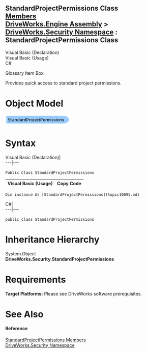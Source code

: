 StandardProjectPermissions Class   
[Members](topic10696.md)   
[DriveWorks.Engine Assembly](topic2156.md) > [DriveWorks.Security Namespace](topic10574.md) : StandardProjectPermissions Class  
---  
  
Visual Basic (Declaration)    
Visual Basic (Usage)    
C# 

Glossary Item Box

Provides quick access to standard project permissions. 

# Object Model

![](dotnetdiagramimages/image538.png)

# Syntax

Visual Basic (Declaration)|   
---|---  
      
    
    Public Class StandardProjectPermissions   
  
Visual Basic (Usage)| Copy Code  
---|---  
      
    
    Dim instance As [StandardProjectPermissions](topic10695.md)  
  
C#|   
---|---  
      
    
    public class StandardProjectPermissions   
  
# Inheritance Hierarchy

System.Object  
**DriveWorks.Security.StandardProjectPermissions**  


# Requirements

**Target Platforms:** Please see DriveWorks software prerequisites.

# See Also

#### Reference

[StandardProjectPermissions Members](topic10696.md)   
[DriveWorks.Security Namespace](topic10574.md)


